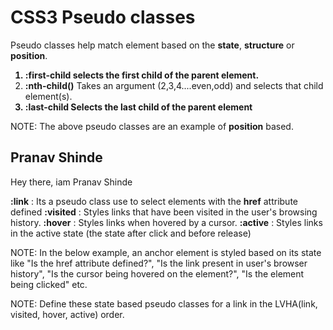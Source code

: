 # CSS3 Pseudo classes
Pseudo classes help match element based on the **state**, **structure**  or **position**. 


1. **:first-child** selects the first child of the parent element.
2. **:nth-child()** Takes an argument (2,3,4....even,odd) and selects that child element(s).
3. **:last-child** Selects the last child of the parent element
   
NOTE: The above pseudo classes are an example of **position** based.

<!-- Code Snippets -->
<!DOCTYPE html>
<html lang="en">
<head>
    <meta charset="UTF-8">
    <meta name="viewport" content="width=device-width, initial-scale=1.0">
    <title>Pseudo Classes</title>
    <style>
        li:first-child {
            font-weight: bold;
        }

        li:nth-child(2){
            font-weight: bold;
        }

        li:last-child{
            font-weight: bold;
        }
    </style>
</head>
<body>
    <ol>
        <li>First</li>
        <li>Second</li>
        <li>Third</li>
    </ol>
</body>
</html>


<!-- How the pseudo classes work in case of descendant selectors? -->

NOTE: In the below snippet, the pseudo class is used to select the first child paragraph element of the **article** parent, however, since the header is the first child of the article parent, the following code has no effect unless and until we make the paragraph element the first child.


<!-- Code Snippet -->
<!DOCTYPE html>
<html lang="en">
<head>
    <meta charset="UTF-8">
    <meta name="viewport" content="width=device-width, initial-scale=1.0">
    <title>Pseudo Classes</title>
    <style>
        article p:first-child{
            color: blue;
        }
    </style>
</head>
<body>
    <article>
        <h1>Pranav Shinde</h1>
        <p>Hey there, iam Pranav Shinde</p>
    </article>
</body>
</html>



<!-- Pseudo classes that are based on the states -->

**:link** : Its a pseudo class use to select elements with the **href** attribute defined
**:visited** : Styles links that have been visited in the user's browsing history.
**:hover** : Styles links when hovered by a cursor.
**:active** : Styles links in the active state (the state after click and before release)

NOTE: In the below example, an anchor element is styled based on its state like "Is the href attribute defined?", "Is the link present in user's browser history", "Is the cursor being hovered on the element?",
"Is the element being clicked" etc.

NOTE: Define these state based pseudo classes for a link in the LVHA(link, visited, hover, active) order.

<!-- Code Snippet -->
<!DOCTYPE html>
<html lang="en">
<head>
    <meta charset="UTF-8">
    <meta name="viewport" content="width=device-width, initial-scale=1.0">
    <title>Pseudo Classes</title>
    <style>
        a:link {
            font-weight: bold;
            text-decoration: none;
        }

        a:visited {
            color: red;
        }

        a:hover{
            color:black;
        }

        a:active{
            color: aqua;
            background-color: beige;
        }
    </style>
</head>
<body>
    <a href="www.github.com">github</a>
    <a href="">TEST</a>
</body>
</html>
